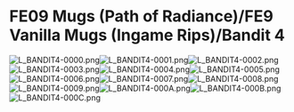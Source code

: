 # FE09 Mugs (Path of Radiance)/FE9 Vanilla Mugs (Ingame Rips)/Bandit 4

![L_BANDIT4-0000.png](https://raw.githubusercontent.com/Klokinator/FE-Repo/main/Portrait%20Repository/FE09%20Mugs%20(Path%20of%20Radiance)/FE9%20Vanilla%20Mugs%20(Ingame%20Rips)/Bandit%204/L_BANDIT4-0000.png "L_BANDIT4-0000.png")![L_BANDIT4-0001.png](https://raw.githubusercontent.com/Klokinator/FE-Repo/main/Portrait%20Repository/FE09%20Mugs%20(Path%20of%20Radiance)/FE9%20Vanilla%20Mugs%20(Ingame%20Rips)/Bandit%204/L_BANDIT4-0001.png "L_BANDIT4-0001.png")![L_BANDIT4-0002.png](https://raw.githubusercontent.com/Klokinator/FE-Repo/main/Portrait%20Repository/FE09%20Mugs%20(Path%20of%20Radiance)/FE9%20Vanilla%20Mugs%20(Ingame%20Rips)/Bandit%204/L_BANDIT4-0002.png "L_BANDIT4-0002.png")![L_BANDIT4-0003.png](https://raw.githubusercontent.com/Klokinator/FE-Repo/main/Portrait%20Repository/FE09%20Mugs%20(Path%20of%20Radiance)/FE9%20Vanilla%20Mugs%20(Ingame%20Rips)/Bandit%204/L_BANDIT4-0003.png "L_BANDIT4-0003.png")![L_BANDIT4-0004.png](https://raw.githubusercontent.com/Klokinator/FE-Repo/main/Portrait%20Repository/FE09%20Mugs%20(Path%20of%20Radiance)/FE9%20Vanilla%20Mugs%20(Ingame%20Rips)/Bandit%204/L_BANDIT4-0004.png "L_BANDIT4-0004.png")![L_BANDIT4-0005.png](https://raw.githubusercontent.com/Klokinator/FE-Repo/main/Portrait%20Repository/FE09%20Mugs%20(Path%20of%20Radiance)/FE9%20Vanilla%20Mugs%20(Ingame%20Rips)/Bandit%204/L_BANDIT4-0005.png "L_BANDIT4-0005.png")![L_BANDIT4-0006.png](https://raw.githubusercontent.com/Klokinator/FE-Repo/main/Portrait%20Repository/FE09%20Mugs%20(Path%20of%20Radiance)/FE9%20Vanilla%20Mugs%20(Ingame%20Rips)/Bandit%204/L_BANDIT4-0006.png "L_BANDIT4-0006.png")![L_BANDIT4-0007.png](https://raw.githubusercontent.com/Klokinator/FE-Repo/main/Portrait%20Repository/FE09%20Mugs%20(Path%20of%20Radiance)/FE9%20Vanilla%20Mugs%20(Ingame%20Rips)/Bandit%204/L_BANDIT4-0007.png "L_BANDIT4-0007.png")![L_BANDIT4-0008.png](https://raw.githubusercontent.com/Klokinator/FE-Repo/main/Portrait%20Repository/FE09%20Mugs%20(Path%20of%20Radiance)/FE9%20Vanilla%20Mugs%20(Ingame%20Rips)/Bandit%204/L_BANDIT4-0008.png "L_BANDIT4-0008.png")![L_BANDIT4-0009.png](https://raw.githubusercontent.com/Klokinator/FE-Repo/main/Portrait%20Repository/FE09%20Mugs%20(Path%20of%20Radiance)/FE9%20Vanilla%20Mugs%20(Ingame%20Rips)/Bandit%204/L_BANDIT4-0009.png "L_BANDIT4-0009.png")![L_BANDIT4-000A.png](https://raw.githubusercontent.com/Klokinator/FE-Repo/main/Portrait%20Repository/FE09%20Mugs%20(Path%20of%20Radiance)/FE9%20Vanilla%20Mugs%20(Ingame%20Rips)/Bandit%204/L_BANDIT4-000A.png "L_BANDIT4-000A.png")![L_BANDIT4-000B.png](https://raw.githubusercontent.com/Klokinator/FE-Repo/main/Portrait%20Repository/FE09%20Mugs%20(Path%20of%20Radiance)/FE9%20Vanilla%20Mugs%20(Ingame%20Rips)/Bandit%204/L_BANDIT4-000B.png "L_BANDIT4-000B.png")![L_BANDIT4-000C.png](https://raw.githubusercontent.com/Klokinator/FE-Repo/main/Portrait%20Repository/FE09%20Mugs%20(Path%20of%20Radiance)/FE9%20Vanilla%20Mugs%20(Ingame%20Rips)/Bandit%204/L_BANDIT4-000C.png "L_BANDIT4-000C.png")